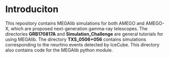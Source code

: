 # Introduciton 

This repository contains MEGAlib simulations for both AMEGO and AMEGO-X, which are proposed next-generation gamma-ray telescopes. 
The directories **GRB170817A** and **Simulation_Challenge** are
general tutorials for using MEGAlib. The directory **TXS_0506+056** contains simulations corresponding
to the neurtino events detected by IceCube. This directory also contains code for the MEGAlib python module.

